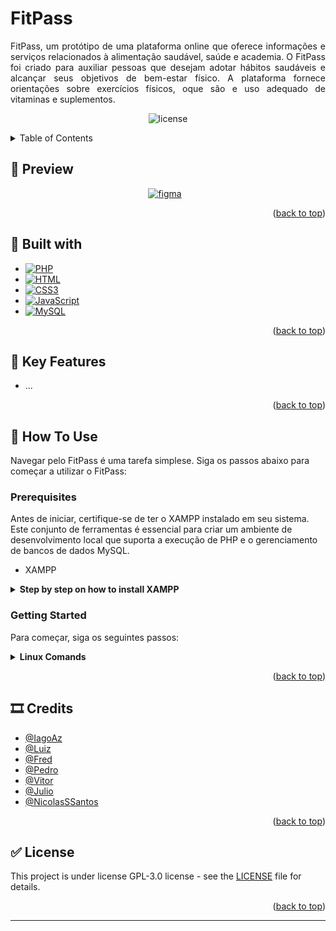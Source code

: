<a name="readme-top"></a>

# FitPass

<p style="text-align: justify;">FitPass, um protótipo de uma plataforma online que oferece informações e serviços relacionados à alimentação saudável, saúde e academia. O FitPass foi criado para auxiliar pessoas que desejam adotar hábitos saudáveis e alcançar seus objetivos de bem-estar físico. A plataforma fornece orientações sobre exercícios físicos, oque são e uso adequado de vitaminas e suplementos.
</p>

<p align="center">
    <img alt="license" src="https://img.shields.io/github/license/IagoAz/FitPass.svg"/>
</p>

<!-- TABLE OF CONTENTS -->
<details>
  <summary>Table of Contents</summary>
  <ol>
    <li>
      <a href="#preview">Preview</a>
<!--      <ul>
        <li><a href="#text">Text</a></li>
        <li><a href="#text">Text</a></li>
      </ul>
-->
    </li>
    <li><a href="#built-with">Built with</a></li>
    <li><a href="#key-features">Key Features</a></li>
    <li><a href="#how-to-use">How To Use</a></li>
    <li><a href="#credits">Credits</a></li>
    <li><a href="#license">License</a></li>
  </ol>
</details>

<!-- PREVIEW AND FIGMA -->

## 📌 Preview <a name="preview"></a>

<p align="center">
  <a href="https://www.figma.com/file/aukjmm6YwIdGzfN5N8KqU1/FitPass-Desing?type=design&node-id=0%3A1&mode=design&t=A8i1iF70CSJYO8st-1" target="_blank" style="display: inline-block; text-align: center;">
    <img alt="figma" width="px" src="https://img.shields.io/badge/Figma-F24E1E?style=for-the-badge&logo=figma&logoColor=white" style="padding-right:10px;"/>
  </a>
</p>

<p align="right">(<a href="#readme-top">back to top</a>)</p>

<!-- LANGUAGES ESED -->

## 🔨 Built with <a name="built-with"></a>

* [![PHP][PHP.com]][PHP-url]
* [![HTML][HTML.com]][HTML-url]
* [![CSS3][CSS3.com]][CSS3.url]
* [![JavaScript][JavaScript.com]][JavaScript-url]
* [![MySQL][MySql.com]][MySql-url]


<p align="right">(<a href="#readme-top">back to top</a>)</p>


## 🔑 Key Features <a name="key-features"></a>

* ...

<p align="right">(<a href="#readme-top">back to top</a>)</p>


<!-- LANGUAGES ESED -->

## 📑 How To Use <a name="how-to-use"></a>

Navegar pelo FitPass é uma tarefa simplese. Siga os passos abaixo para começar a utilizar o FitPass:

### Prerequisites

Antes de iniciar, certifique-se de ter o XAMPP instalado em seu sistema. Este conjunto de ferramentas é essencial para criar um ambiente de desenvolvimento local que suporta a execução de PHP e o gerenciamento de bancos de dados MySQL.

* XAMPP

<!-- XAMPP INSTALL -->

<details>
  <summary><b>Step by step on how to install XAMPP</b></summary>
<br>

1. Baixe gratuitamento o XAMPP aqui [www.apachefriends.org](https://www.apachefriends.org/pt_br/download.html)


2. Navegue até o diretório de downloads:

    ```bash
    cd ~/Downloads/
    ```

3. Torne o arquivo baixado executável:
    ```bash
    sudo chmod 755 xampp-linux*.run
    ```

4. Execute o instalador:

    ```bash
    sudo ./xampp-linux*.run
    ```

    Siga as instruções do assistente de instalação.

<br>

5. Seleção de Componentes do XAMPP
    
    Selecione ou desmarque os componentes conforme sua preferência e clique em "Next".

<br>

6. Diretório de Instalação do XAMPP

    O diretório de instalação padrão é /opt/lampp/ ou /opt/xampp/. Recomenda-se deixar como está. O XAMPP não cria arquivos em outros locais padrão do Linux.

7. Pronto para Instalar o XAMPP

    Clique em "Next" na página "Ready to install".

8. Execução do XAMPP no Linux via interface gráfica

    Execute o código abaixo para iniciar o XAMPP via interface gráfica:

    ```bash
    sudo /opt/lampp/manager-linux-x64.run
    ```

</details>

<!-- GETTING STARTED -->

### Getting Started

Para começar, siga os seguintes passos:

<details>
  <summary><b>Linux Comands</b></summary>
<br>

1. Primeiro rode o XAMPP, execute para rodar o programa:
    ```bash
    sudo /opt/lampp/manager-linux-x64.run
    ```
    
2. Na aba  `Manage Servers` deixaremos rodando os Serviços `MySQL Database` e `Apache Web Server`.

3. Coloque a pasta <a href="https://github.com/IagoAz/FitPass">AAP_SITE</a> na pasta `htdocs` clicando em `Open Application Folder`

4. Você agora pode entrar nesse link local que entrará na página.
http://localhost/AAP_SITE/index.php

5. Para conectar no Banco entre no <a href="http://localhost/phpmyadmin/index.php">phpmyadmin</a>.</br>
Clique uma vez em `New` e depois em `Import` e estão coloque o arquivo <a href="https://github.com/IagoAz/FitPass/blob/main/BancoDeDados/aap_fitpass.sql">aap_fitpass</a>.

Pronto! Você agora pode navegar na Fitpass.

<details>
  <summary>Problemas que podem acontecer</summary><br>

  Talvez apareça este problema quando você clicar no `Import`

  *Column count of mysql.proc is wrong. Expected 21, found 20. Created with MariaDB 100108, now running 100432. Please use mysql_upgrade to fix this error*

  Para resolver este problema basta executar essas duas linha de comando no terminal:

  Para ir ao diretório onde o XAMPP está instalado.
  ```bash
  cd /opt/lampp
  ```

  Isso assume que o usuário do MySQL é "root". Se você estiver usando um usuário diferente, substitua "root" pelo nome de usuário correto.
  ```bash
  sudo ./bin/mysql_upgrade -u root -p
  ```

  Caso este problema venha acontecer você precisaram excluir o Bando de dados aap_fitpass no <a href="http://localhost/phpmyadmin/index.php">phpmyadmin</a>. 
  Clique na aba `SQL` no topo da página e digite no campo `DROP DATABASE aap_fitpass;`, após isso clique no `Go`.
  </details>
  </details>

<p align="right">(<a href="#readme-top">back to top</a>)</p>

## 🎞️ Credits <a name="credits"></a>

- [@IagoAz](https://github.com/IagoAz)
- [@Luiz]()
- [@Fred]()
- [@Pedro]()
- [@Vitor]()
- [@Julio]()
- [@NicolasSSantos](https://github.com/NicolasSSantos)

<p align="right">(<a href="#readme-top">back to top</a>)</p>


## ✅ License <a name="license"></a>

This project is under license GPL-3.0 license - see the [LICENSE](https://github.com/IagoAz/FitPass/blob/main/LICENSE) file for details.

<p align="right">(<a href="#readme-top">back to top</a>)</p>


---


<!-- MARKDOWN LINKS & IMAGES -->
<!-- https://www.markdownguide.org/basic-syntax/#reference-style-links -->

[PHP.com]: https://img.shields.io/badge/PHP-777BB4?style=for-the-badge&logo=php&logoColor=white
[PHP-url]: https://www.php.net/
[HTML.com]: https://img.shields.io/badge/HTML5-E34F26?style=for-the-badge&logo=html5&logoColor=white
[HTML-url]: https://html.com/
[CSS3.com]: https://img.shields.io/badge/CSS3-1572B6?style=for-the-badge&logo=css3&logoColor=white
[CSS3.url]: https://css3.com/
[JavaScript.com]: https://img.shields.io/badge/JavaScript-323330?style=for-the-badge&logo=javascript&logoColor=F7DF1E
[JavaScript-url]: https://www.javascript.com/
[MySql.com]: https://img.shields.io/badge/MySQL-005C84?style=for-the-badge&logo=mysql&logoColor=white
[MySql-url]: https://www.mysql.com/